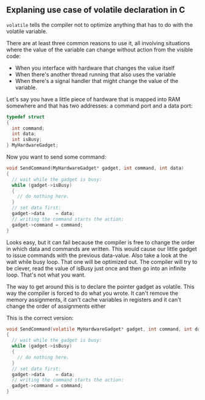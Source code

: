 ## Explaning use case of volatile declaration in C

`volatile` tells the compiler not to optimize anything that has to do with the volatile variable.

There are at least three common reasons to use it, all involving situations where the value of the variable can change without action from the visible code:

- When you interface with hardware that changes the value itself
- When there's another thread running that also uses the variable
- When there's a signal handler that might change the value of the variable.

Let's say you have a little piece of hardware that is mapped into RAM somewhere and that has two addresses: a command port and a data port:

```c
typedef struct
{
  int command;
  int data;
  int isBusy;
} MyHardwareGadget;
```

Now you want to send some command:

```c
void SendCommand(MyHardwareGadget* gadget, int command, int data)
{
  // wait while the gadget is busy:
  while (gadget->isBusy)
  {
    // do nothing here.
  }
  // set data first:
  gadget->data    = data;
  // writing the command starts the action:
  gadget->command = command;
}
```

Looks easy, but it can fail because the compiler is free to change the order in which data and commands are written. This would cause our little gadget to issue commands with the previous data-value. Also take a look at the wait while busy loop. That one will be optimized out. The compiler will try to be clever, read the value of isBusy just once and then go into an infinite loop. That's not what you want.

The way to get around this is to declare the pointer gadget as volatile. This way the compiler is forced to do what you wrote. It can't remove the memory assignments, it can't cache variables in registers and it can't change the order of assignments either

This is the correct version:

```c
void SendCommand(volatile MyHardwareGadget* gadget, int command, int data)
{
  // wait while the gadget is busy:
  while (gadget->isBusy)
  {
    // do nothing here.
  }
  // set data first:
  gadget->data    = data;
  // writing the command starts the action:
  gadget->command = command;
}
```
